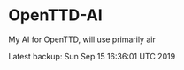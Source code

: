 # OpenTTD-AI
My AI for OpenTTD, will use primarily air

Latest backup: Sun Sep 15 16:36:01 UTC 2019
